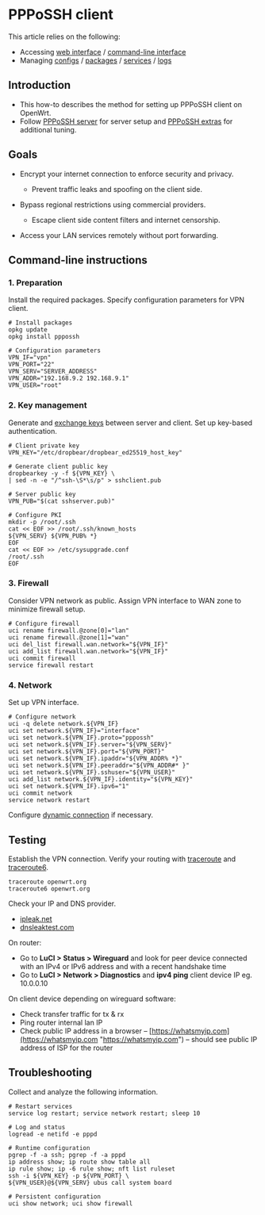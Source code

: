 # PPPoSSH client

This article relies on the following:

- Accessing [web interface](/docs/guide-quick-start/walkthrough_login "docs:guide-quick-start:walkthrough_login") / [command-line interface](/docs/guide-quick-start/sshadministration "docs:guide-quick-start:sshadministration")
- Managing [configs](/docs/guide-user/base-system/uci "docs:guide-user:base-system:uci") / [packages](/docs/guide-user/additional-software/managing_packages "docs:guide-user:additional-software:managing_packages") / [services](/docs/guide-user/base-system/managing_services "docs:guide-user:base-system:managing_services") / [logs](/docs/guide-user/base-system/log.essentials "docs:guide-user:base-system:log.essentials")

## Introduction

- This how-to describes the method for setting up PPPoSSH client on OpenWrt.
- Follow [PPPoSSH server](/docs/guide-user/services/vpn/pppossh/server "docs:guide-user:services:vpn:pppossh:server") for server setup and [PPPoSSH extras](/docs/guide-user/services/vpn/pppossh/extras "docs:guide-user:services:vpn:pppossh:extras") for additional tuning.

## Goals

- Encrypt your internet connection to enforce security and privacy.
  
  - Prevent traffic leaks and spoofing on the client side.
- Bypass regional restrictions using commercial providers.
  
  - Escape client side content filters and internet censorship.
- Access your LAN services remotely without port forwarding.

## Command-line instructions

### 1. Preparation

Install the required packages. Specify configuration parameters for VPN client.

```
# Install packages
opkg update
opkg install pppossh
 
# Configuration parameters
VPN_IF="vpn"
VPN_PORT="22"
VPN_SERV="SERVER_ADDRESS"
VPN_ADDR="192.168.9.2 192.168.9.1"
VPN_USER="root"
```

### 2. Key management

Generate and [exchange keys](/docs/guide-user/services/vpn/pppossh/start#key_management "docs:guide-user:services:vpn:pppossh:start") between server and client. Set up key-based authentication.

```
# Client private key
VPN_KEY="/etc/dropbear/dropbear_ed25519_host_key"
 
# Generate client public key
dropbearkey -y -f ${VPN_KEY} \
| sed -n -e "/^ssh-\S*\s/p" > sshclient.pub
 
# Server public key
VPN_PUB="$(cat sshserver.pub)"
 
# Configure PKI
mkdir -p /root/.ssh
cat << EOF >> /root/.ssh/known_hosts
${VPN_SERV} ${VPN_PUB% *}
EOF
cat << EOF >> /etc/sysupgrade.conf
/root/.ssh
EOF
```

### 3. Firewall

Consider VPN network as public. Assign VPN interface to WAN zone to minimize firewall setup.

```
# Configure firewall
uci rename firewall.@zone[0]="lan"
uci rename firewall.@zone[1]="wan"
uci del_list firewall.wan.network="${VPN_IF}"
uci add_list firewall.wan.network="${VPN_IF}"
uci commit firewall
service firewall restart
```

### 4. Network

Set up VPN interface.

```
# Configure network
uci -q delete network.${VPN_IF}
uci set network.${VPN_IF}="interface"
uci set network.${VPN_IF}.proto="pppossh"
uci set network.${VPN_IF}.server="${VPN_SERV}"
uci set network.${VPN_IF}.port="${VPN_PORT}"
uci set network.${VPN_IF}.ipaddr="${VPN_ADDR% *}"
uci set network.${VPN_IF}.peeraddr="${VPN_ADDR#* }"
uci set network.${VPN_IF}.sshuser="${VPN_USER}"
uci add_list network.${VPN_IF}.identity="${VPN_KEY}"
uci set network.${VPN_IF}.ipv6="1"
uci commit network
service network restart
```

Configure [dynamic connection](/docs/guide-user/services/vpn/pppossh/extras#dynamic_connection "docs:guide-user:services:vpn:pppossh:extras") if necessary.

## Testing

Establish the VPN connection. Verify your routing with [traceroute](http://man.cx/traceroute%288%29 "http://man.cx/traceroute%288%29") and [traceroute6](http://man.cx/traceroute6%288%29 "http://man.cx/traceroute6%288%29").

```
traceroute openwrt.org
traceroute6 openwrt.org
```

Check your IP and DNS provider.

- [ipleak.net](https://ipleak.net/ "https://ipleak.net/")
- [dnsleaktest.com](https://www.dnsleaktest.com/ "https://www.dnsleaktest.com/")

On router:

- Go to **LuCI &gt; Status &gt; Wireguard** and look for peer device connected with an IPv4 or IPv6 address and with a recent handshake time
- Go to **LuCI &gt; Network &gt; Diagnostics** and **ipv4 ping** client device IP eg. 10.0.0.10

On client device depending on wireguard software:

- Check transfer traffic for tx &amp; rx
- Ping router internal lan IP
- Check public IP address in a browser – [https://whatsmyip.com](https://whatsmyip.com "https://whatsmyip.com") – should see public IP address of ISP for the router

## Troubleshooting

Collect and analyze the following information.

```
# Restart services
service log restart; service network restart; sleep 10
 
# Log and status
logread -e netifd -e pppd
 
# Runtime configuration
pgrep -f -a ssh; pgrep -f -a pppd
ip address show; ip route show table all
ip rule show; ip -6 rule show; nft list ruleset
ssh -i ${VPN_KEY} -p ${VPN_PORT} \
${VPN_USER}@${VPN_SERV} ubus call system board
 
# Persistent configuration
uci show network; uci show firewall
```
